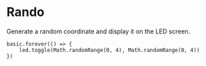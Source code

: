 # Rando

Generate a random coordinate and display it on the LED screen.

```blocks
basic.forever(() => {
    led.toggle(Math.randomRange(0, 4), Math.randomRange(0, 4))
})
```